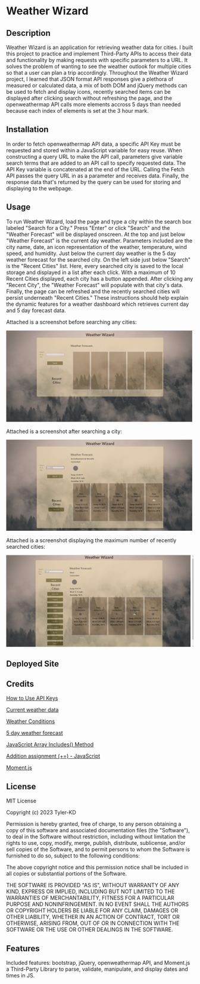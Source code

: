 # Weather Wizard

## Description

Weather Wizard is an application for retrieving weather data for cities.  I built this project to practice and implement Third-Party APIs to access their data and functionality by making requests with specific parameters to a URL.  It solves the problem of wanting to see the weather outlook for multiple cities so that a user can plan a trip accordingly.  Throughout the Weather Wizard project, I learned that JSON format API responses give a plethora of measured or calculated data, a mix of both DOM and jQuery methods can be used to fetch and display icons, recently searched items can be displayed after clicking search without refreshing the page, and the openweathermap API calls more elements accross 5 days than needed because each index of elements is set at the 3 hour mark.  

## Installation

In order to fetch openweathermap API data, a specific API Key must be requested and stored within a JavaScript variable for easy reuse.  When constructing a query URL to make the API call, parameters give variable search terms that are added to an API call to specify requested data.  The API Key variable is concatenated at the end of the URL.  Calling the Fetch API passes the query URL in as a parameter and receives data.  Finally, the response data that's returned by the query can be used for storing and displaying to the webpage.

## Usage

To run Weather Wizard, load the page and type a city within the search box labeled "Search for a City."  Press "Enter" or click "Search" and the "Weather Forecast" will be displayed onscreen.  At the top and just below "Weather Forecast" is the current day weather.  Parameters included are the city name, date, an icon representation of the weather, temperature, wind speed, and humidity.  Just below the current day weather is the 5 day weather forecast for the searched city.  On the left side just below "Search" is the "Recent Cities" list.  Here, every searched city is saved to the local storage and displayed in a list after each click.  With a maximum of 10 Recent Cities displayed, each city has a button appended.  After clicking any "Recent City", the "Weather Forecast" will populate with that city's data.  Finally, the page can be refreshed and the recently searched cities will persist underneath "Recent Cities."  These instructions should help explain the dynamic features for a weather dashboard which retrieves current day and 5 day forecast data.

Attached is a screenshot before searching any cities:

![Before Search Screenshot](./assets/images/WeatherWizardBeforeSearch.png)

Attached is a screenshot after searching a city:

![After Search Screenshot](./assets/images/WeatherWizardAfterSearch.png)

Attached is a screenshot displaying the maximum number of recently searched cities:

![Recently Searched Cities](./assets/images/WeatherWizardRecentlySearched.png)

## Deployed Site



## Credits

[How to Use API Keys](https://coding-boot-camp.github.io/full-stack/apis/how-to-use-api-keys)

[Current weather data](https://openweathermap.org/current#name)

[Weather Conditions](https://openweathermap.org/weather-conditions)

[5 day weather forecast](https://openweathermap.org/forecast5#name5)

[JavaScript Array Includes() Method](https://www.w3schools.com/jsref/jsref_includes_array.asp)

[Addition assignment (+=) - JavaScript](https://developer.mozilla.org/en-US/docs/Web/JavaScript/Reference/Operators/Addition_assignment)

[Moment.js](https://momentjs.com/)

## License

MIT License

Copyright (c) 2023 Tyler-KD

Permission is hereby granted, free of charge, to any person obtaining a copy of this software and associated documentation files (the "Software"), to deal in the Software without restriction, including without limitation the rights to use, copy, modify, merge, publish, distribute, sublicense, and/or sell copies of the Software, and to permit persons to whom the Software is furnished to do so, subject to the following conditions:

The above copyright notice and this permission notice shall be included in all copies or substantial portions of the Software.

THE SOFTWARE IS PROVIDED "AS IS", WITHOUT WARRANTY OF ANY KIND, EXPRESS OR IMPLIED, INCLUDING BUT NOT LIMITED TO THE WARRANTIES OF MERCHANTABILITY, FITNESS FOR A PARTICULAR PURPOSE AND NONINFRINGEMENT. IN NO EVENT SHALL THE AUTHORS OR COPYRIGHT HOLDERS BE LIABLE FOR ANY CLAIM, DAMAGES OR OTHER LIABILITY, WHETHER IN AN ACTION OF CONTRACT, TORT OR OTHERWISE, ARISING FROM, OUT OF OR IN CONNECTION WITH THE SOFTWARE OR THE USE OR OTHER DEALINGS IN THE SOFTWARE.

## Features

Included features: bootstrap, jQuery, openweathermap API, and Moment.js a Third-Party Library to parse, validate, manipulate, and display dates and times in JS.